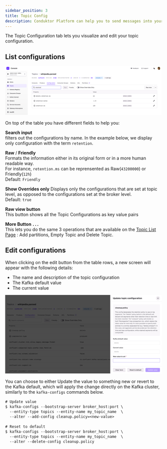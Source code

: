```yaml
---
sidebar_position: 3
title: Topic Config
description: Conduktor Platform can help you to send messages into your topic. It's a useful feature for testing something without having to write a complete application.
---
```

The Topic Configuration tab lets you visualize and edit your topic configuration.

## List configurations


![Image](img/topic-config-list.png)

On top of the table you have different fields to help you:

**Search input**  
filters out the configurations by name. In the example below, we display only configuration with the term `retention`.

**Raw** / **Friendly**  
Formats the information either in its original form or in a more human readable way.  
For instance, `retention.ms` can be reprensented as Raw(`43200000`) or Friendly(`12h`)  
Default: `Friendly`

**Show Overrides only**
Displays only the configurations that are set at topic level, as opposed to the configurations set at the broker level.  
Default: `true`  

**Raw view button**  
This button shows all the Topic Configurations as key value pairs  

**More Button `...`**  
This lets you do the same 3 operations that are available on the [Topic List Page](../#add-partitions) : Add partitions, Empty Topic and Delete Topic.

## Edit configurations

When clicking on the edit button from the table rows, a new screen will appear with the following details:

- The name and description of the topic configuration
- The Kafka default value
- The current value

![Image](img/topic-config-item.png)

You can choose to either Update the value to something new or revert to the Kafka default, which will apply the change directly on the Kafka cluster, similarly to the `kafka-configs` commands below.

```shell-session
# Update value
$ kafka-configs --bootstrap-server broker_host:port \
  --entity-type topics --entity-name my_topic_name  \
  --alter --add-config cleanup.policy=<new-value>

# Reset to default
$ kafka-configs --bootstrap-server broker_host:port \
  --entity-type topics --entity-name my_topic_name  \
  --alter --delete-config cleanup.policy
```

          